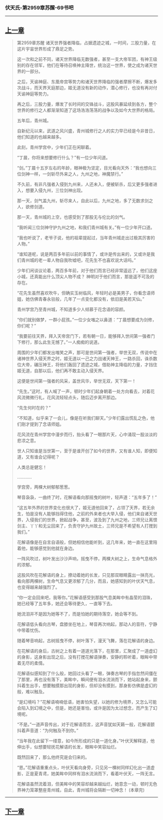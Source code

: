 ### 伏天氏-第2959章苏醒-69书吧

--------
[上一章](./0f2c2eed9d72d1cb8984c4f9757908eb.md)
--------


>
>
>
>第2959章苏醒
>诸天世界强者降临，占据遗迹之城，一时间，三股力量，在这片宇宙世界形成了鼎足之势。
>
>这一次和之前不同，诸天世界降临无数强者，甚至一支大帝军团，有神王级别的存在领军，他们在等待召唤神主降世，统治这一世界，使之成为诸天世界的一部分。
>
>之后，天谕神庭、东凰帝宫等势力和诸天世界降临的强者摩擦不断，爆发多次战斗，而天界天庭那边，姬无道没有新的动作，潜心修行，也没有再对付天谕神庭等势力。
>
>再之后，三股力量，爆发了长时间的交锋战斗，这股风暴延续到各方，整个世界的修行之人都渐渐知道了这场浩浩荡荡的战争以及如今大世界的格局。
>
>五年后，青州城。
>
>自新纪元以来，武道之风兴盛，青州城修行之人的实力早已经是今非昔日，他们知道的也越来越多。
>
>此刻，青州学宫中，少年们正在闲聊着。
>
>“丁晨，你将来想要修行什么？”有一位少年问道。
>
>“剑。”丁晨十五岁左右的年龄，眼神极为坚定，目光看向天外：“我也想向三位剑神一样，一剑斩尽外来之人，九州之地，神魔禁行。”
>
>不久前，有非凡强者入侵到九州来，人还未入，便被斩杀，后又更多强者进入，想要入侵九州，三位剑神出现。
>
>那一天，剑气盖九州，斩尽来人，自此以后，九州之地，多了无数求剑之人，欲修剑道。
>
>那一天，青州城的上空，也感受到了那股无与伦比的剑气。
>
>“我听闻三位剑神守护九州之地，和我们青州城有关。”有一位少年开口道。
>
>“我也听说了，老爷子说，他的祖辈提起过，当年青州城走出过极其厉害的人物。”
>
>“谁知道呢，说是两百多年前以前的事情了，或许是传出来的，又或许是我们青州城的老一辈人物自我吹嘘吧，花先生不也喜欢说大话吗。”
>
>少年们闲谈议论着，两百多年前，对于他们而言已经非常遥远了，他们这座小城，还真能出什么顶尖人物不成？
>神明对于他们而言，那是遥不可及的存在。
>
>“花先生虽然喜欢吹牛，但确实玉树临风，年轻时必是美男子，你看念语师姐，她仿佛青春永驻般，几年了一点变化都没有，依旧是美若天仙。”
>
>青州学宫乃至青州城，不知道多少人倾慕于花念语的容颜。
>
>“你们就别做梦，一群小屁孩。”一位少女嗤之以鼻道：“丁晨想要成为剑修，你们呢？”
>
>“我要前往天界，拜入天帝宫门下，若有朝一日，能够拜入世间第一强者门下修行，那么此生无憾了。”一人痴痴的说道。
>
>周围的少年们都发出嗤笑之声，那可是世间第一强者，举世无双，传说中在诸神世界入侵天界之时，姬无道以一己之力战诸天神王，一路杀回，诛杀数位大帝，碾压神王，将他们轰回了遗迹之城，借助神主降临的力量，才挡住姬无道，自那以后，他们再不敢主动入侵天界。
>
>这便是世间第一强者的风采，盖世风华，举世无双，天下第一！
>
>“先生。”这时，有人喊了一声，顿时少年们起身朝着一处方向看去，对着花风流微微行礼，花风流轻轻点头，随后迈步离开那边。
>
>“先生何时在的？”
>
>“不知道，似乎来了一会儿，像是在听我们聊天。”少年们露出慌乱之色，他们刚才提到了念语师姐。
>
>花风流在青州学宫中漫步而行，抬头看了一眼那片天，心中涌现一股淡淡的悲凉之意。
>
>世人只知谁是当世第一，至于是谁开创了如今的世界，又有谁人知，即便知道，又有谁会记得呢？
>
>人类总是健忘！
>
>…………
>
>学宫旁，两棵大树郁郁葱葱。
>
>琴音袅袅，一曲终了时，花解语看向那摇曳的树叶，轻声道：“五年多了！”
>
>“这五年外界的世界变化也很大了，姬无道他回来了，占领了天界，若无余生，怕是没有人能够挡得住他，之前的外来者也大举入侵，他们来自诸天世界，入侵我们的世界，掀起战争，甚至，波及到了九州之地，三师兄让离恨剑主、丫丫和无尘回来了，负责守护九州故土，三师兄是不希望有人打搅到我们。”
>
>花解语像是在自言自语般，但她相信他能听到，这几年来，她一直在这里陪着他，能够感觉到他就在身边。
>
>一阵风吹过，树叶发出沙沙声响，摇曳不停，两棵大树之上，生命气息格外的浓郁。
>
>这股风吹在花解语的身上，撩动着她的长发，只见那双眼睛露出一抹亮光，看向那两棵树，生命气息又更浓郁了几分，而且，她感知到的叶伏天气息，也变得越来越强烈了。
>
>“你一定会回来吧，我等你。”花解语感受到那股气息美眸中有晶莹的泪珠，她已经等了五年多，她还会等待更久，一直等下去。
>
>她流泪并不是因为她等不了，而是怕她的期待落空，她会等不到。
>
>花解语低头看向古琴，盘膝坐在地上，琴音再次响起，那动人的音符，宁静中带着忧伤。
>
>随着琴音响起，古树摇曳不停，树叶落下，漫天飞舞，落在花解语的身边。
>
>在花解语的身后，古树之上有着一道道光落下，在那里，汇聚成了一道虚幻的身影，这身影出现之后，没有打搅花解语弹奏，安静的聆听着，眼眸中带着无尽的柔情。
>
>花解语似感知到了什么般，她回过头看了一眼，弹奏古琴的手指忽然间僵在了那里，再也没有落下，美眸中，瞬间便有泪水流淌而下，她站起身来，颤抖着生出手，想要触摸那出现的身影，但却没有摸到，那身影仿佛是虚幻的般，难以触及。
>
>“是幻境吗？”花解语喃喃低语，她害怕失望，以她的修为境界，又怎么可能会陷入到幻境之中，但是，她还是害怕，或许是因为太过想念，而产生了幻境呢。
>
>“不是。”一道声音传出，对于花解语而言，这声音犹如天籁一般，花解语颤抖着声音道：“为何触及不到你。”
>
>“当年我在此留下一缕意，如今所形成的只是一道化身。”叶伏天解释道，他伸出手，似想要轻抚花解语的长发，眼眸中笑容灿烂。
>
>既然回来了，那么他终究是会归来的。
>
>“恩。”花解语重重点头，叶伏天看向身旁，只见另一棵树同样幻化出一道虚影，正是夏青鸢，她美眸中同样有泪水流淌而下，看着叶伏天，一阵无言。
>
>花解语虽然流着泪，但美眸中的笑容却越来越灿烂，她意念一动，顿时无色界神力笼罩整座青州城，自此，青州城将会隔断一切神念！
>(本章完)
>
>

--------
[下一章](./21cb14467544953f969adb00342bc6d2.md)
--------
